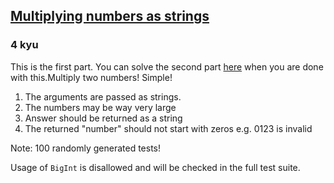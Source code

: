 <h2><a href=https://www.codewars.com/kata/55911ef14065454c75000062/train/javascript target="_blank">Multiplying numbers as strings</a></h2><h3>4 kyu</h3><p>This is the first part. You can solve the second part <a href="https://www.codewars.com/kata/multiplying-numbers-as-strings-part-ii/javascript" data-turbolinks="false" target="_blank">here</a> when you are done with this.Multiply two numbers! Simple!</p><ol><li>The arguments are passed as strings.</li><li>The numbers may be way very large</li><li>Answer should be returned as a string</li><li>The returned "number" should not start with zeros e.g. 0123 is invalid</li></ol><p>Note: 100 randomly generated tests!</p><p>Usage of <code>BigInt</code> is disallowed and will be checked in the full test suite.</p>